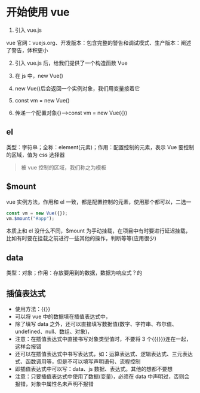 # 开始使用 vue

1. 引入 vue.js

vue 官网：vuejs.org、开发版本：包含完整的警告和调试模式、生产版本：阐述了警告，体积更小

2. 引入 vue.js 后，给我们提供了一个构造函数 Vue

3. 在 js 中，new Vue()

4. new Vue()后会返回一个实例对象，我们用变量接着它

5. const vm = new Vue()

6. 传递一个配置对象{}-->const vm = new Vue({})

## el

类型：字符串；全称：element(元素)；作用：配置控制的元素，表示 Vue 要控制的区域，值为 css 选择器

> 被 vue 控制的区域，我们称之为模板

## $mount

vue 实例方法，作用和 el 一致，都是配置控制的元素，使用那个都可以，二选一

```js
const vm = new Vue({});
vm.$mount("#app");
```

本质上和 el 没什么不同，$mount 为手动挂载，在项目中有时要进行延迟挂载，比如有时要在挂载之前进行一些其他的操作，判断等等(应用很少)

## data

类型：对象；作用：存放要用到的数据，数据为响应式？的

## 插值表达式

- 使用方法：{{}}
- 可以将 vue 中的数据填在插值表达式中，
- 除了填写 data 之外，还可以直接填写数据值(数字、字符串、布尔值、undefined、null、数组、对象)，
- 注意：在插值表达式中直接书写对象类型值时，不要将 3 个{{{}}}连在一起，这样会报错
- 还可以在插值表达式中书写表达式，如：运算表达式、逻辑表达式、三元表达式、函数调用等，但是不可以填写声明语句、流程控制
- 即插值表达式中可以写：data、js 数据、表达式。其他的想都不要想
- 注意：只要插值表达式中使用了数据(变量)，必须在 data 中声明过，否则会报错，对象中属性名未声明不报错
